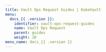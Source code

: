 ```yaml
---
title: Vault Ops Request Guides | KubeVault
menu:
  docs_{{ .version }}:
    identifier: vault-ops-request-guides
    name: Vault Ops Request
    parent: guides
    weight: 10
menu_name: docs_{{ .version }}
---
```

